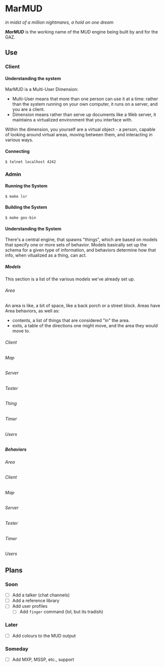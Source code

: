 # MarMUD
*in midst of a million nightmares, a hold on one dream*

***MarMUD*** is the working name of the MUD engine being built by and for the GAZ.


## Use

### Client

#### Understanding the system

MarMUD is a Multi-User Dimension:

- Multi-User means that more than one person can use it at a time: rather than the system running on your own computer, it runs on a server, and you are a client.
- Dimension means rather than serve up documents like a Web server, it maintains a virtualized environment that you interface with.

Within the dimension, you yourself are a virtual object - a person, capable of looking around virtual areas, moving between them, and interacting in various ways.

#### Connecting

	$ telnet localhost 4242

### Admin

#### Running the System

    $ make lsr

#### Building the System

    $ make gos-bin

#### Understanding the System

There's a central engine, that spawns "things", which are based on models that specify one or more sets of behavior. Models basically set up the schema for a given type of information, and behaviors determine how that info, when vitualized as a thing, can act.

##### Models

This section is a list of the various models we've already set up.

###### Area

An area is like, a bit of space, like a back porch or a street block. Areas have Area behaviors, as well as:

- contents, a list of things that are considered "in" the area.
- exits, a table of the directions one might move, and the area they would move to.

###### Client

###### Map

###### Server

###### Tester

###### Thing

###### Timer

###### Users

##### Behaviors

###### Area

###### Client

###### Map

###### Server

###### Tester

###### Timer

###### Users

## Plans
### Soon
- [ ] Add a talker (chat channels)
- [ ] Add a reference library
- [ ] Add user profiles
  - [ ] Add `finger` command (lol, but its tradish)
### Later
- [ ] Add colours to the MUD output
### Someday
- [ ] Add MXP, MSSP, etc., support
